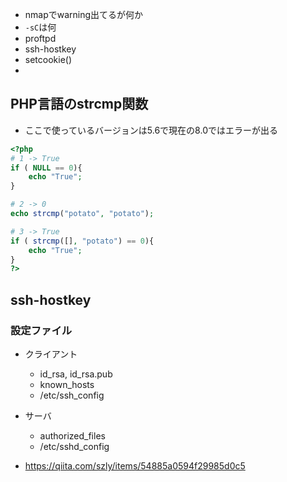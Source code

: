 - nmapでwarning出てるが何か
- `-sC`は何
- proftpd
- ssh-hostkey
- setcookie()
- 


## PHP言語のstrcmp関数
- ここで使っているバージョンは5.6で現在の8.0ではエラーが出る
```php
<?php
# 1 -> True
if ( NULL == 0){
    echo "True";
} 

# 2 -> 0
echo strcmp("potato", "potato");

# 3 -> True
if ( strcmp([], "potato") == 0){
    echo "True";
} 
?>
```


## ssh-hostkey
### 設定ファイル
- クライアント
  - id_rsa, id_rsa.pub
  - known_hosts
  - /etc/ssh_config
- サーバ  
  - authorized_files
  - /etc/sshd_config

- https://qiita.com/szly/items/54885a0594f29985d0c5

